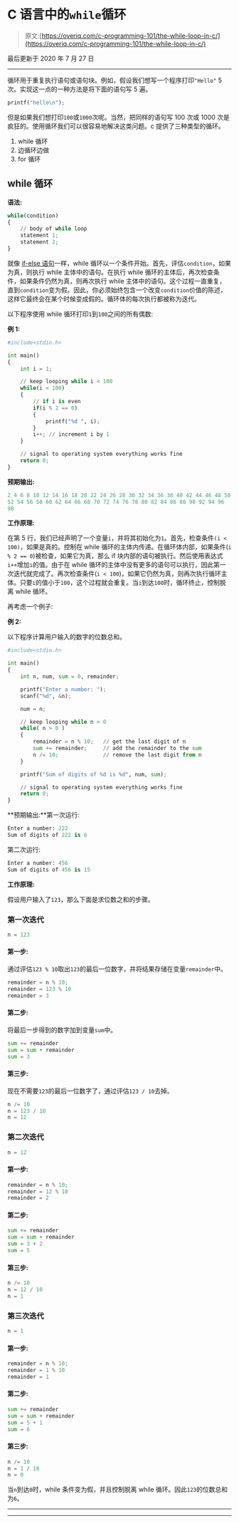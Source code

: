 # C 语言中的`while`循环

> 原文:[https://overiq.com/c-programming-101/the-while-loop-in-c/](https://overiq.com/c-programming-101/the-while-loop-in-c/)

最后更新于 2020 年 7 月 27 日

* * *

循环用于重复执行语句或语句块。例如，假设我们想写一个程序打印`"Hello"` 5 次。实现这一点的一种方法是将下面的语句写 5 遍。

```py
printf("hello\n");

```

但是如果我们想打印`100`或`1000`次呢。当然，把同样的语句写 100 次或 1000 次是疯狂的。使用循环我们可以很容易地解决这类问题。c 提供了三种类型的循环。

1.  while 循环
2.  边循环边做
3.  for 循环

## while 循环

**语法:**

```py
while(condition)
{
    // body of while loop
    statement 1;
    statement 2;
}

```

就像 [if-else 语句](/c-programming-101/if-else-statements-in-c/)一样，while 循环以一个条件开始。首先，评估`condition`，如果为真，则执行 while 主体中的语句。在执行 while 循环的主体后，再次检查条件，如果条件仍然为真，则再次执行 while 主体中的语句。这个过程一直重复，直到`condition`变为假。因此，你必须始终包含一个改变`condition`价值的陈述，这样它最终会在某个时候变成假的。循环体的每次执行都被称为迭代。

以下程序使用 while 循环打印`1`到`100`之间的所有偶数:

**例 1:**

```py
#include<stdio.h>

int main()
{
    int i = 1;

    // keep looping while i < 100
    while(i < 100)
    {
        // if i is even
        if(i % 2 == 0)
        {
            printf("%d ", i);
        }
        i++; // increment i by 1
    }

    // signal to operating system everything works fine
    return 0;
}

```

**预期输出:**

```py
2 4 6 8 10 12 14 16 18 20 22 24 26 28 30 32 34 36 38 40 42 44 46 48 50
52 54 56 58 60 62 64 66 68 70 72 74 76 78 80 82 84 86 88 90 92 94 96
98

```

**工作原理:**

在第 5 行，我们已经声明了一个变量`i`，并将其初始化为`1`。首先，检查条件`(i < 100)`，如果是真的。控制在 while 循环的主体内传递。在循环体内部，如果条件(`i % 2 == 0`)被检查，如果它为真，那么 if 块内部的语句被执行。然后使用表达式`i++`增加`i`的值。由于在 while 循环的主体中没有更多的语句可以执行，因此第一次迭代就完成了。再次检查条件(`i < 100`)，如果它仍然为真，则再次执行循环主体。只要`i`的值小于`100`，这个过程就会重复。当`i`到达`100`时，循环终止，控制脱离 while 循环。

再考虑一个例子:

**例 2:**

以下程序计算用户输入的数字的位数总和。

```py
#include<stdio.h>

int main()
{
    int n, num, sum = 0, remainder;

    printf("Enter a number: ");
    scanf("%d", &n);

    num = n;

    // keep looping while n > 0
    while( n > 0 )
    {
        remainder = n % 10;   // get the last digit of n
        sum += remainder;     // add the remainder to the sum
        n /= 10;              // remove the last digit from n
    }

    printf("Sum of digits of %d is %d", num, sum);

    // signal to operating system everything works fine
    return 0;
}

```

**预期输出:**第一次运行:

```py
Enter a number: 222
Sum of digits of 222 is 6

```

第二次运行:

```py
Enter a number: 456
Sum of digits of 456 is 15

```

**工作原理:**

假设用户输入了`123`，那么下面是求位数之和的步骤。

### 第一次迭代

```py
n = 123

```

#### 第一步:

通过评估`123 % 10`取出`123`的最后一位数字，并将结果存储在变量`remainder`中。

```py
remainder = n % 10;
remainder = 123 % 10
remainder = 3

```

#### 第二步:

将最后一步得到的数字加到变量`sum`中。

```py
sum += remainder
sum = sum + remainder
sum = 3

```

#### 第三步:

现在不需要`123`的最后一位数字了，通过评估`123 / 10`去掉。

```py
n /= 10
n = 123 / 10
n = 12

```

### 第二次迭代

```py
n = 12

```

#### 第一步:

```py
remainder = n % 10;
remainder = 12 % 10
remainder = 2

```

#### 第二步:

```py
sum += remainder
sum = sum + remainder
sum = 3 + 2
sum = 5

```

#### 第三步:

```py
n /= 10
n = 12 / 10
n = 1

```

### 第三次迭代

```py
n = 1

```

#### 第一步:

```py
remainder = n % 10;
remainder = 1 % 10
remainder = 1

```

#### 第二步:

```py
sum += remainder
sum = sum + remainder
sum = 5 + 1
sum = 6

```

#### 第三步:

```py
n /= 10
n = 1 / 10
n = 0

```

当`n`到达`0`时，while 条件变为假，并且控制脱离 while 循环。因此`123`的位数总和为`6`。

* * *

* * *